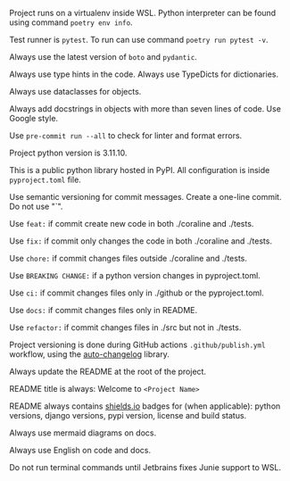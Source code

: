 Project runs on a virtualenv inside WSL. Python interpreter can be found using command `poetry env info`.

Test runner is `pytest`. To run can use command `poetry run pytest -v`.

Always use the latest version of `boto` and `pydantic`.

Always use type hints in the code. Always use TypeDicts for dictionaries.

Always use dataclasses for objects.

Always add docstrings in objects with more than seven lines of code. Use Google style.

Use `pre-commit run --all` to check for linter and format errors.

Project python version is 3.11.10.

This is a public python library hosted in PyPI. All configuration is inside `pyproject.toml` file.

Use semantic versioning for commit messages. Create a one-line commit. Do not use "`".

Use `feat:` if commit create new code in both ./coraline and ./tests.

Use `fix:` if commit only changes the code in both ./coraline and ./tests.

Use `chore:` if commit changes files outside ./coraline and ./tests.

Use `BREAKING CHANGE:` if a python version changes in pyproject.toml.

Use `ci:` if commit changes files only in ./github or the pyproject.toml.

Use `docs:` if commit changes files only in README.

Use `refactor:` if commit changes files in ./src but not in ./tests.

Project versioning is done during GitHub actions `.github/publish.yml` workflow, using the [auto-changelog](https://github.com/KeNaCo/auto-changelog) library.

Always update the README at the root of the project.

README title is always: Welcome to `<Project Name>`

README always contains [shields.io](https://shields.io/docs) badges for (when applicable): python versions, django versions, pypi version, license and build status.

Always use mermaid diagrams on docs.

Always use English on code and docs.

Do not run terminal commands until Jetbrains fixes Junie support to WSL.
